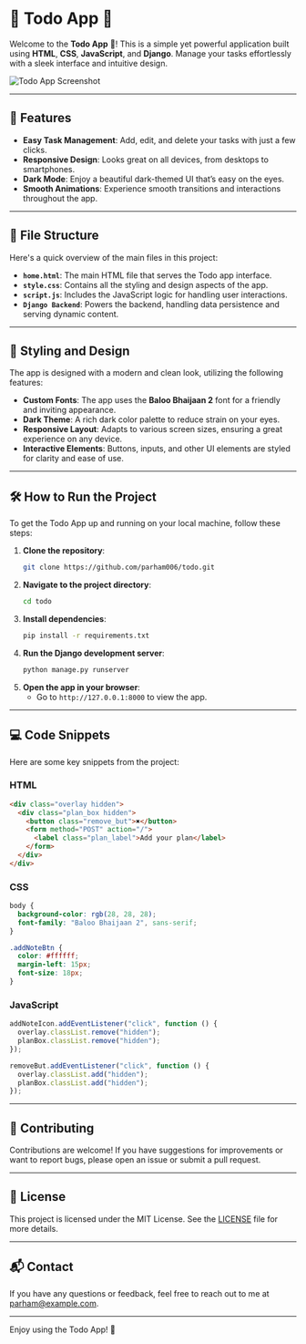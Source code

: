 
# 🌟 **Todo App** 🌟

Welcome to the **Todo App** 📝! This is a simple yet powerful application built using **HTML**, **CSS**, **JavaScript**, and **Django**. Manage your tasks effortlessly with a sleek interface and intuitive design.

![Todo App Screenshot](https://via.placeholder.com/800x400.png?text=Todo+App+Screenshot)

---

## 🚀 **Features**

- **Easy Task Management**: Add, edit, and delete your tasks with just a few clicks.
- **Responsive Design**: Looks great on all devices, from desktops to smartphones.
- **Dark Mode**: Enjoy a beautiful dark-themed UI that’s easy on the eyes.
- **Smooth Animations**: Experience smooth transitions and interactions throughout the app.

---

## 📂 **File Structure**

Here's a quick overview of the main files in this project:

- **`home.html`**: The main HTML file that serves the Todo app interface.
- **`style.css`**: Contains all the styling and design aspects of the app.
- **`script.js`**: Includes the JavaScript logic for handling user interactions.
- **`Django Backend`**: Powers the backend, handling data persistence and serving dynamic content.

---

## 🎨 **Styling and Design**

The app is designed with a modern and clean look, utilizing the following features:

- **Custom Fonts**: The app uses the **Baloo Bhaijaan 2** font for a friendly and inviting appearance.
- **Dark Theme**: A rich dark color palette to reduce strain on your eyes.
- **Responsive Layout**: Adapts to various screen sizes, ensuring a great experience on any device.
- **Interactive Elements**: Buttons, inputs, and other UI elements are styled for clarity and ease of use.

---

## 🛠️ **How to Run the Project**

To get the Todo App up and running on your local machine, follow these steps:

1. **Clone the repository**:
   ```bash
   git clone https://github.com/parham006/todo.git
   ```
2. **Navigate to the project directory**:
   ```bash
   cd todo
   ```
3. **Install dependencies**:
   ```bash
   pip install -r requirements.txt
   ```
4. **Run the Django development server**:
   ```bash
   python manage.py runserver
   ```
5. **Open the app in your browser**:
   - Go to `http://127.0.0.1:8000` to view the app.

---

## 💻 **Code Snippets**

Here are some key snippets from the project:

### **HTML**
```html
<div class="overlay hidden">
  <div class="plan_box hidden">
    <button class="remove_but">✖️</button>
    <form method="POST" action="/">
      <label class="plan_label">Add your plan</label>
    </form>
  </div>
</div>
```

### **CSS**
```css
body {
  background-color: rgb(28, 28, 28);
  font-family: "Baloo Bhaijaan 2", sans-serif;
}

.addNoteBtn {
  color: #ffffff;
  margin-left: 15px;
  font-size: 18px;
}
```

### **JavaScript**
```javascript
addNoteIcon.addEventListener("click", function () {
  overlay.classList.remove("hidden");
  planBox.classList.remove("hidden");
});

removeBut.addEventListener("click", function () {
  overlay.classList.add("hidden");
  planBox.classList.add("hidden");
});
```

---

## 🤝 **Contributing**

Contributions are welcome! If you have suggestions for improvements or want to report bugs, please open an issue or submit a pull request.

---

## 📄 **License**

This project is licensed under the MIT License. See the [LICENSE](LICENSE) file for more details.

---

## 📬 **Contact**

If you have any questions or feedback, feel free to reach out to me at [parham@example.com](mailto:parham@example.com).

---

Enjoy using the Todo App! 🎉
